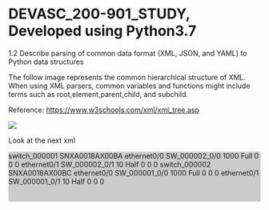 # DEVASC_200-901_STUDY, Developed using Python3.7
1.2 Describe parsing of common data format (XML, JSON, and YAML) to Python data structures

The follow image represents the common hierarchical structure of XML.  When using XML parsers, common variables and functions might include terms such as root,element,parent,child, and subchild.

Reference: https://www.w3schools.com/xml/xml_tree.asp

<img src="https://www.w3schools.com/xml/nodetree.gif">

Look at the next xml 
<div style="margin: 0 auto;max-width: 700px;height: 100px;background-color: #ccc;border-radius: 3px;">
<?xml version="1.0" ?>
<root>
	<switches type="list">
		<item type="dict">
			<hostname type="str">switch_000001</hostname>
			<serial_numbers type="dict">
				<chassis type="str">SNXA0018AX00BA</chassis>
			</serial_numbers>
			<interfaces type="list">
				<item type="dict">
					<name type="str">ethernet0/0</name>
					<description type="str">SW_000002_0/0</description>
					<speed type="int">1000</speed>
					<duplex type="str">Full</duplex>
					<error_count type="dict">
						<crc type="int">0</crc>
						<frame type="int">0</frame>
						<overrun type="int">0</overrun>
					</error_count>
				</item>
				<item type="dict">
					<name type="str">ethernet0/1</name>
					<description type="str">SW_000002_0/1</description>
					<speed type="int">10</speed>
					<duplex type="str">Half</duplex>
					<error_count type="dict">
						<crc type="int">0</crc>
						<frame type="int">0</frame>
						<overrun type="int">0</overrun>
					</error_count>
				</item>
			</interfaces>
		</item>
		<item type="dict">
			<hostname type="str">switch_000002</hostname>
			<serial_numbers type="dict">
				<chassis type="str">SNXA0018AX00BC</chassis>
			</serial_numbers>
			<interfaces type="list">
				<item type="dict">
					<name type="str">ethernet0/0</name>
					<description type="str">SW_000001_0/0</description>
					<speed type="int">1000</speed>
					<duplex type="str">Full</duplex>
					<error_count type="dict">
						<crc type="int">0</crc>
						<frame type="int">0</frame>
						<overrun type="int">0</overrun>
					</error_count>
				</item>
				<item type="dict">
					<name type="str">ethernet0/1</name>
					<description type="str">SW_000001_0/1</description>
					<speed type="int">10</speed>
					<duplex type="str">Half</duplex>
					<error_count type="dict">
						<crc type="int">0</crc>
						<frame type="int">0</frame>
						<overrun type="int">0</overrun>
					</error_count>
				</item>
			</interfaces>
		</item>
	</switches>
</root>
</div>

